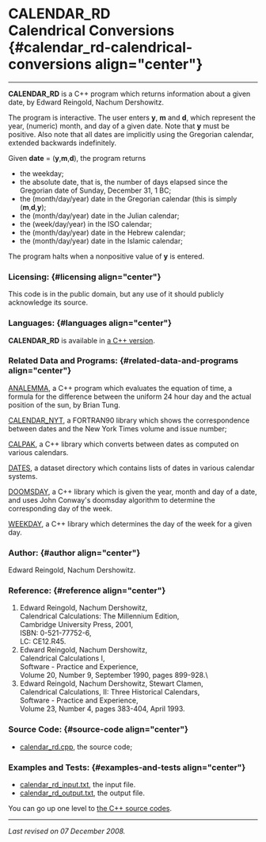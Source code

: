 CALENDAR\_RD\
Calendrical Conversions {#calendar_rd-calendrical-conversions align="center"}
=======================

------------------------------------------------------------------------

**CALENDAR\_RD** is a C++ program which returns information about a
given date, by Edward Reingold, Nachum Dershowitz.

The program is interactive. The user enters **y**, **m** and **d**,
which represent the year, (numeric) month, and day of a given date. Note
that **y** must be positive. Also note that all dates are implicitly
using the Gregorian calendar, extended backwards indefinitely.

Given **date** = (**y**,**m**,**d**), the program returns

-   the weekday;
-   the absolute date, that is, the number of days elapsed since the
    Gregorian date of Sunday, December 31, 1 BC;
-   the (month/day/year) date in the Gregorian calendar (this is simply
    (**m**,**d**,**y**);
-   the (month/day/year) date in the Julian calendar;
-   the (week/day/year) in the ISO calendar;
-   the (month/day/year) date in the Hebrew calendar;
-   the (month/day/year) date in the Islamic calendar;

The program halts when a nonpositive value of **y** is entered.

### Licensing: {#licensing align="center"}

This code is in the public domain, but any use of it should publicly
acknowledge its source.

### Languages: {#languages align="center"}

**CALENDAR\_RD** is available in [a C++
version](../../cpp_src/calendar_rd/calendar_rd.html).

### Related Data and Programs: {#related-data-and-programs align="center"}

[ANALEMMA](../../cpp_src/analemma/analemma.html), a C++ program which
evaluates the equation of time, a formula for the difference between the
uniform 24 hour day and the actual position of the sun, by Brian Tung.

[CALENDAR\_NYT](../../f_src/calendar_nyt/calendar_nyt.html), a FORTRAN90
library which shows the correspondence between dates and the New York
Times volume and issue number;

[CALPAK](../../cpp_src/calpak/calpak.html), a C++ library which converts
between dates as computed on various calendars.

[DATES](../../datasets/dates/dates.html), a dataset directory which
contains lists of dates in various calendar systems.

[DOOMSDAY](../../cpp_src/doomsday/doomsday.html), a C++ library which is
given the year, month and day of a date, and uses John Conway's doomsday
algorithm to determine the corresponding day of the week.

[WEEKDAY](../../cpp_src/weekday/weekday.html), a C++ library which
determines the day of the week for a given day.

### Author: {#author align="center"}

Edward Reingold, Nachum Dershowitz.

### Reference: {#reference align="center"}

1.  Edward Reingold, Nachum Dershowitz,\
    Calendrical Calculations: The Millennium Edition,\
    Cambridge University Press, 2001,\
    ISBN: 0-521-77752-6,\
    LC: CE12.R45.
2.  Edward Reingold, Nachum Dershowitz,\
    Calendrical Calculations I,\
    Software - Practice and Experience,\
    Volume 20, Number 9, September 1990, pages 899-928.\
3.  Edward Reingold, Nachum Dershowitz, Stewart Clamen,\
    Calendrical Calculations, II: Three Historical Calendars,\
    Software - Practice and Experience,\
    Volume 23, Number 4, pages 383-404, April 1993.

### Source Code: {#source-code align="center"}

-   [calendar\_rd.cpp](calendar_rd.cpp), the source code;

### Examples and Tests: {#examples-and-tests align="center"}

-   [calendar\_rd\_input.txt](calendar_rd_input.txt), the input file.
-   [calendar\_rd\_output.txt](calendar_rd_output.txt), the output file.

You can go up one level to [the C++ source codes](../cpp_src.html).

------------------------------------------------------------------------

*Last revised on 07 December 2008.*
